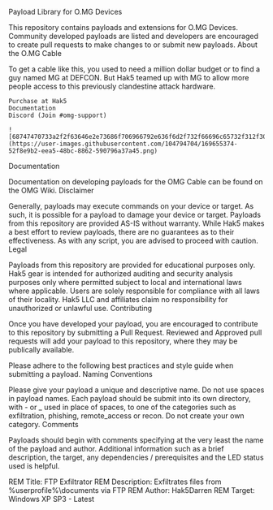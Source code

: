 Payload Library for O.MG Devices

This repository contains payloads and extensions for O.MG Devices. Community developed payloads are listed and developers are encouraged to create pull requests to make changes to or submit new payloads.
About the O.MG Cable

To get a cable like this, you used to need a million dollar budget or to find a guy named MG at DEFCON. But Hak5 teamed up with MG to allow more people access to this previously clandestine attack hardware.

    Purchase at Hak5
    Documentation
    Discord (Join #omg-support)
    
    ![68747470733a2f2f63646e2e73686f706966792e636f6d2f732f66696c65732f312f303036382f323134322f66696c65732f6f6d675f343030782e706e673f763d31363034363736383931](https://user-images.githubusercontent.com/104794704/169655374-52f8e9b2-eea5-48bc-8862-590796a37a45.png)
Documentation

Documentation on developing payloads for the OMG Cable can be found on the OMG Wiki.
Disclaimer

Generally, payloads may execute commands on your device or target. As such, it is possible for a payload to damage your device or target. Payloads from this repository are provided AS-IS without warranty. While Hak5 makes a best effort to review payloads, there are no guarantees as to their effectiveness. As with any script, you are advised to proceed with caution.
Legal

Payloads from this repository are provided for educational purposes only. Hak5 gear is intended for authorized auditing and security analysis purposes only where permitted subject to local and international laws where applicable. Users are solely responsible for compliance with all laws of their locality. Hak5 LLC and affiliates claim no responsibility for unauthorized or unlawful use.
Contributing

Once you have developed your payload, you are encouraged to contribute to this repository by submitting a Pull Request. Reviewed and Approved pull requests will add your payload to this repository, where they may be publically available.

Please adhere to the following best practices and style guide when submitting a payload.
Naming Conventions

Please give your payload a unique and descriptive name. Do not use spaces in payload names. Each payload should be submit into its own directory, with - or _ used in place of spaces, to one of the categories such as exfiltration, phishing, remote_access or recon. Do not create your own category.
Comments

Payloads should begin with comments specifying at the very least the name of the payload and author. Additional information such as a brief description, the target, any dependencies / prerequisites and the LED status used is helpful.

REM Title: FTP Exfiltrator
REM Description: Exfiltrates files from %userprofile%\documents via FTP
REM Author: Hak5Darren
REM Target: Windows XP SP3 - Latest
